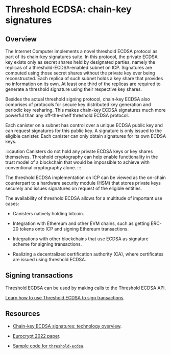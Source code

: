 # Threshold ECDSA: chain-key signatures
## Overview
The Internet Computer implements a novel threshold ECDSA protocol as part of its chain-key signatures suite. In this protocol, the private ECDSA key exists only as secret shares held by designated parties, namely the replicas of a threshold-ECDSA-enabled subnet on ICP. Signatures are computed using those secret shares without the private key ever being reconstructed. Each replica of such subnet holds a key share that provides no information on its own. At least one third of the replicas are required to generate a threshold signature using their respective key shares. 

Besides the actual threshold signing protocol, chain-key ECDSA also comprises of protocols for secure key distributed key generation and periodic key resharing. This makes chain-key ECDSA signatures much more powerful than any off-the-shelf threshold ECDSA protocol.

Each canister on a subnet has control over a unique ECDSA public key and can request signatures for this public key. A signature is only issued to the eligible canister. Each canister can only obtain signatures for its own ECDSA keys. 

:::caution
Canisters do not hold any private ECDSA keys or key shares themselves. Threshold cryptography can help enable functionality in the trust model of a blockchain that would be impossible to achieve with conventional cryptography alone.
:::

The threshold ECDSA implementation on ICP can be viewed as the on-chain counterpart to a hardware security module (HSM) that stores private keys securely and issues signatures on request of the eligible entities.

The availability of threshold ECDSA allows for a multitude of important use cases:
-   Canisters natively holding bitcoin.

-   Integration with Ethereum and other EVM chains, such as getting ERC-20 tokens onto ICP and signing Ethereum transactions.

-   Integrations with other blockchains that use ECDSA as signature scheme for signing transactions.

-   Realizing a decentralized certification authority (CA), where certificates are issued using threshold ECDSA.


## Signing transactions

Threshold ECDSA can be used by making calls to the Threshold ECDSA API. 

[Learn how to use Threshold ECDSA to sign transactions](./signing-transactions.mdx).

## Resources
- [Chain-key ECDSA signatures: technology overview](./t-ecdsa-how-it-works.md).

- [Eurocrypt 2022 paper](https://eprint.iacr.org/2021/1330).

- [Sample code for `threshold-ecdsa`](https://github.com/dfinity/examples/tree/master/motoko/threshold-ecdsa).

